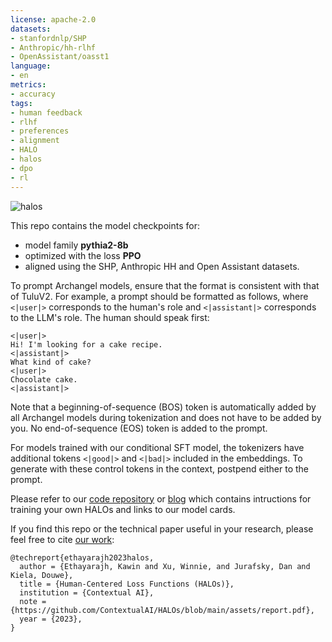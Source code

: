 ```yaml
---
license: apache-2.0
datasets:
- stanfordnlp/SHP
- Anthropic/hh-rlhf
- OpenAssistant/oasst1
language:
- en
metrics:
- accuracy
tags:
- human feedback
- rlhf
- preferences
- alignment
- HALO
- halos
- dpo
- rl
---
```


![halos](https://gist.github.com/assets/29318529/fe2d8391-dbd1-4b7e-9dc4-7cb97e55bc06)

This repo contains the model checkpoints for:
- model family <b>pythia2-8b</b>
- optimized with the loss <b>PPO</b>
- aligned using the SHP, Anthropic HH and Open Assistant datasets.

To prompt Archangel models, ensure that the format is consistent with that of TuluV2.
For example, a prompt should be formatted as follows, where `<|user|>` corresponds to the human's role and `<|assistant|>` corresponds to the LLM's role.
The human should speak first:
```
<|user|>
Hi! I'm looking for a cake recipe.
<|assistant|>
What kind of cake?
<|user|>
Chocolate cake.
<|assistant|>
```
Note that a beginning-of-sequence (BOS) token is automatically added by all Archangel models during tokenization and does not have to be added by you. No end-of-sequence (EOS) token is added to the prompt.

For models trained with our conditional SFT model, the tokenizers have additional tokens `<|good|>` and `<|bad|>` included in the embeddings. 
To generate with these control tokens in the context, postpend either to the prompt.

Please refer to our [code repository](https://github.com/ContextualAI/HALOs) or [blog](https://contextual.ai/better-cheaper-faster-llm-alignment-with-kto/) which contains intructions for training your own HALOs and links to our model cards.

If you find this repo or the technical paper useful in your research, please feel free to cite [our work](https://github.com/ContextualAI/HALOs/blob/main/assets/report.pdf):
```
@techreport{ethayarajh2023halos,
  author = {Ethayarajh, Kawin and Xu, Winnie, and Jurafsky, Dan and Kiela, Douwe},
  title = {Human-Centered Loss Functions (HALOs)},
  institution = {Contextual AI},
  note = {https://github.com/ContextualAI/HALOs/blob/main/assets/report.pdf},
  year = {2023},
}
```